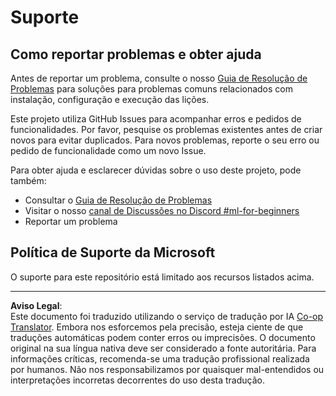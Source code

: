 <!--
CO_OP_TRANSLATOR_METADATA:
{
  "original_hash": "09623d7343ff1c26ff4f198c1b2d3176",
  "translation_date": "2025-10-03T11:56:28+00:00",
  "source_file": "SUPPORT.md",
  "language_code": "pt"
}
-->
# Suporte
## Como reportar problemas e obter ajuda  

Antes de reportar um problema, consulte o nosso [Guia de Resolução de Problemas](TROUBLESHOOTING.md) para soluções para problemas comuns relacionados com instalação, configuração e execução das lições.

Este projeto utiliza GitHub Issues para acompanhar erros e pedidos de funcionalidades. Por favor, pesquise os problemas existentes antes de criar novos para evitar duplicados. Para novos problemas, reporte o seu erro ou pedido de funcionalidade como um novo Issue.

Para obter ajuda e esclarecer dúvidas sobre o uso deste projeto, pode também:
- Consultar o [Guia de Resolução de Problemas](TROUBLESHOOTING.md)
- Visitar o nosso [canal de Discussões no Discord #ml-for-beginners](https://aka.ms/foundry/discord)
- Reportar um problema

## Política de Suporte da Microsoft  

O suporte para este repositório está limitado aos recursos listados acima.

---

**Aviso Legal**:  
Este documento foi traduzido utilizando o serviço de tradução por IA [Co-op Translator](https://github.com/Azure/co-op-translator). Embora nos esforcemos pela precisão, esteja ciente de que traduções automáticas podem conter erros ou imprecisões. O documento original na sua língua nativa deve ser considerado a fonte autoritária. Para informações críticas, recomenda-se uma tradução profissional realizada por humanos. Não nos responsabilizamos por quaisquer mal-entendidos ou interpretações incorretas decorrentes do uso desta tradução.